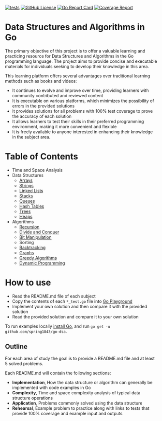 [![tests](https://github.com/spring1843/go-dsa/actions/workflows/tests.yaml/badge.svg)](https://github.com/spring1843/go-dsa/actions/workflows/tests.yaml)
[![GitHub License](https://img.shields.io/badge/License-Apache%202.0-ff69b4.svg)](https://github.com/aws/karpenter/blob/main/LICENSE)
[![Go Report Card](https://goreportcard.com/badge/github.com/spring1843/go-dsa)](https://goreportcard.com/report/github.com/spring1843/go-dsa)
[![Coverage Report](https://coveralls.io/repos/github/aws/karpenter/badge.svg?branch=main)](https://coveralls.io/github/spring1843/go-dsa?branch=main)


# Data Structures and Algorithms in Go

The primary objective of this project is to offer a valuable learning and practicing resource for Data Structures and Algorithms in the Go programming language. The project aims to provide concise and executable materials for individuals seeking to develop their knowledge in this area.

This learning platform offers several advantages over traditional learning methods such as books and videos:
* It continues to evolve and improve over time, providing learners with community contributed and reviewed content
* It is executable on various platforms, which minimizes the possibility of errors in the provided solutions
* It provides solutions for all problems with 100% test coverage to prove the accuracy of each solution
* It allows learners to test their skills in their preferred programming environment, making it more convenient and flexible
* It is freely available to anyone interested in enhancing their knowledge in the subject area.

# Table of Contents

* Time and Space Analysis
* Data Structures
  * [Arrays](./array)
  * [Strings](./string)
  * [Linked Lists](./linkedlist)
  * [Stacks](./stack)
  * [Queues](./queue)
  * [Hash Tables](./hashtable)
  * [Trees](./tree)
  * [Heaps](./heap)
* Algorithms
  * [Recursion](./recursion)
  * [Divide and Conquer](dnc)
  * [Bit Manipulation](./bit)
  * Sorting
  * [Backtracking](./backtracking)
  * [Graphs](./graph)
  * [Greedy Algorithms](./greedy)
  * [Dynamic Programming](./dp)

# How to use

* Read the README.md file of each subject
* Copy the contents of each `*_test.go` file into [Go Playground](https://go.dev/play/)
* Implement your own solution and then compare it with the provided solution
* Read the provided solution and compare it to your own solution

To run examples locally [install Go](https://go.dev/doc/install), and run `go get -u github.com/spring1843/go-dsa`.

## Outline

For each area of study the goal is to provide a README.md file and at least 5 solved problems.

Each README.md will contain the following sections:

* **Implementation**, How the data structure or algorithm can generally be implemented with code examples in Go
* **Complexity**, Time and space complexity analysis of typical data structure operations
* **Application**, Problems commonly solved using the data structure
* **Rehearsal**, Example problem to practice along with links to tests that provide 100% coverage and example input and outputs
